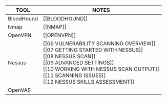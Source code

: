 | TOOL       | NOTES                                                                                                                                                                                                                                 |
| ---------- | ------------------------------------------------------------------------------------------------------------------------------------------------------------------------------------------------------------------------------------- |
| BloodHound | [[BLOODHOUND]]                                                                                                                                                                                                                        |
| Nmap       | [[NMAP]]                                                                                                                                                                                                                              |
| OpenVPN    | [[OPENVPN]]                                                                                                                                                                                                                           |
| Nessus     | [[06 VULNERABILITY SCANNING OVERVIEW]]<br>[[07 GETTING STARTED WITH NESSUS]]<br>[[08 NESSUS SCAN]]<br>[[09 ADVANCED SETTINGS]]<br>[[10 WORKING WITH NESSUS SCAN OUTPUT]]<br>[[11 SCANNING ISSUES]]<br>[[12 NESSUS SKILLS ASSESSMENT]] |
| OpenVAS    |                                                                                                                                                                                                                                       |

